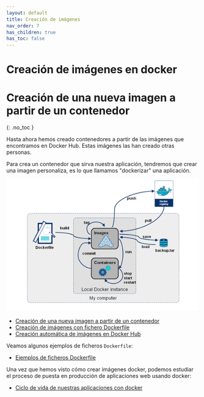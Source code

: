 ```yaml
---
layout: default
title: Creación de imágenes
nav_order: 7
has_children: true
has_toc: false
---
```

# Creación de imágenes en docker

# Creación de una nueva imagen a partir de un contenedor
{: .no_toc }

Hasta ahora hemos creado contenedores a partir de las imágenes que encontramos en Docker Hub. Estas imágenes las han creado otras personas.

Para crea un contenedor que sirva nuestra aplicación, tendremos que crear una imagen personaliza, es lo que llamamos "dockerizar" una aplicación.

![docker](img/build.png)

* [Creación de una nueva imagen a partir de un contenedor](contenedor.html)
* [Creación de imágenes con fichero Dockerfile](dockerfile.html)
* [Creación automática de imágenes en Docker Hub](dockerhub.html)

Veamos algunos ejemplos de ficheros `Dockerfile`:

* [Ejemplos de ficheros Dockerfile](ejemplos_dockerfile.html)

Una vez que hemos visto cómo crear imágenes docker, podemos estudiar el proceso de puesta en producción de aplicaciones web usando docker:

* [Ciclo de vida de nuestras aplicaciones con docker](ciclo_vida.html)
